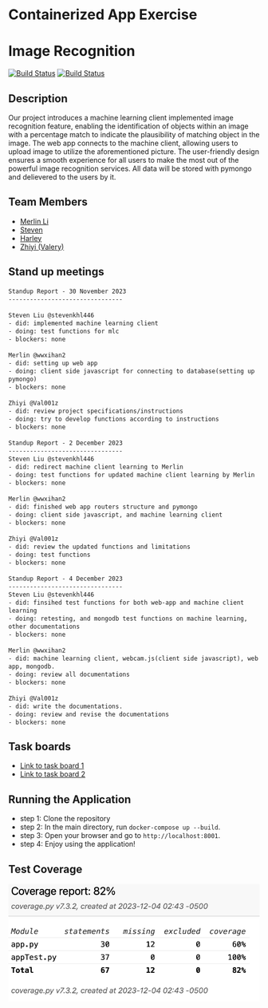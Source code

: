 # Containerized App Exercise
# Image Recognition

[![Build Status](https://github.com/software-students-fall2023/4-containerized-app-exercise-team111/actions/workflows/web-app.yml/badge.svg?event=pull_request)](https://github.com/software-students-fall2023/4-containerized-app-exercise-team111/actions/workflows/web-app.yml/badge.svg?event=pull_request)
[![Build Status](https://github.com/software-students-fall2023/4-containerized-app-exercise-team111/actions/workflows/machine-learning-client.yml/badge.svg)](https://github.com/software-students-fall2023/4-containerized-app-exercise-team111/actions/workflows/machine-learning-client.yml/badge.svg)

## Description

Our project introduces a machine learning client implemented image recognition feature, enabling the identification of objects within an image with a percentage match to
indicate the plausibility of matching object in the image. The web app connects to the machine client, allowing users to upload image to utilize the aforementioned picture. The user-friendly design ensures a smooth experience for all users to make the most out of the powerful image recognition services. All data will be stored with pymongo and delievered to the users by it. 

## Team Members

- [Merlin Li](https://github.com/wwxihan2)
- [Steven](https://github.com/stevenkhl446)
- [Harley](https://github.com/harley-bulbasaur)
- [Zhiyi (Valery)](https://github.com/Val001z)

## Stand up meetings
```
Standup Report - 30 November 2023
--------------------------------

Steven Liu @stevenkhl446
- did: implemented machine learning client
- doing: test functions for mlc
- blockers: none

Merlin @wwxihan2
- did: setting up web app
- doing: client side javascript for connecting to database(setting up pymongo) 
- blockers: none

Zhiyi @Val001z
- did: review project specifications/instructions
- doing: try to develop functions according to instructions
- blockers: none

Standup Report - 2 December 2023
--------------------------------
Steven Liu @stevenkhl446
- did: redirect machine client learning to Merlin
- doing: test functions for updated machine client learning by Merlin
- blockers: none

Merlin @wwxihan2
- did: finished web app routers structure and pymongo
- doing: client side javascript, and machine learning client 
- blockers: none

Zhiyi @Val001z
- did: review the updated functions and limitations
- doing: test functions
- blockers: none

Standup Report - 4 December 2023
--------------------------------
Steven Liu @stevenkhl446
- did: finsihed test functions for both web-app and machine client learning
- doing: retesting, and mongodb test functions on machine learning, other documentations 
- blockers: none

Merlin @wwxihan2
- did: machine learning client, webcam.js(client side javascript), web app, mongodb.
- doing: review all documentations
- blockers: none

Zhiyi @Val001z
- did: write the documentations.
- doing: review and revise the documentations
- blockers: none
```


## Task boards

- [Link to task board 1](https://github.com/orgs/software-students-fall2023/projects/99)
- [Link to task board 2](https://github.com/orgs/software-students-fall2023/projects/100)


## Running the Application

- step 1: Clone the repository
- step 2: In the main directory, run `docker-compose up --build`.
- step 3: Open your browser and go to `http://localhost:8001`. 
- step 4: Enjoy using the application!

## Test Coverage
![](coverage.png)



